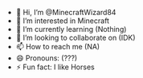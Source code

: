 - 👋 Hi, I’m @MinecraftWizard84
- 👀 I’m interested in Minecraft
- 🌱 I’m currently learning (Nothing)
- 💞️ I’m looking to collaborate on (IDK)
- 📫 How to reach me (NA)
- 😄 Pronouns: (???)
- ⚡ Fun fact: I like Horses

<!---
MinecraftWizard84/MinecraftWizard84 is a ✨ special ✨ repository because its `README.md` (this file) appears on your GitHub profile.
You can click the Preview link to take a look at your changes.
--->
